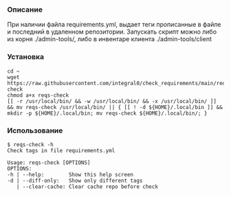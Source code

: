 ### Описание 
При наличии файла requirements.yml, выдает теги прописанные в файле и последний в удаленном репозитории.
Запускать скрипт можно либо из корня ./admin-tools/, либо в инвентаре клиента ./admin-tools/client
### Установка 
```
cd ~
wget https://raw.githubusercontent.com/integral0/check_requirements/main/reqs-check
chmod a+x reqs-check
[[ -r /usr/local/bin/ && -w /usr/local/bin/ && -x /usr/local/bin/ ]] && mv reqs-check /usr/local/bin/ || { [[ ! -d ${HOME}/.local/bin ]] && mkdir -p ${HOME}/.local/bin; mv reqs-check ${HOME}/.local/bin/; }
```
### Использование
```
$ reqs-check -h
Check tags in file requirements.yml

Usage: reqs-check [OPTIONS]
OPTIONS:
-h | --help:        Show this help screen
-d | --diff-only:   Show only different tags
   | --clear-cache: Clear cache repo before check




```
